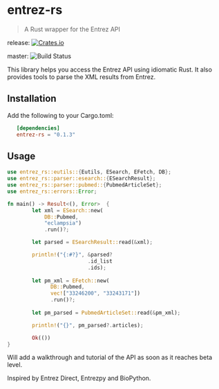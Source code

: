 # entrez-rs

> A Rust wrapper for the Entrez API 

release: [![Crates.io][ci]][cl] 

[ci]: https://img.shields.io/crates/v/entrez-rs.svg
[cl]: https://crates.io/crates/entrez-rs/

master: ![Build Status](https://travis-ci.org/Zenleaf/entrez-rs.svg?branch=master)

This library helps you access the Entrez API using idiomatic Rust.
It also provides tools to parse the XML results from Entrez.

## Installation

Add the following to your Cargo.toml:
```toml
   [dependencies]
   entrez-rs = "0.1.3"
```

## Usage
```rust
use entrez_rs::eutils::{Eutils, ESearch, EFetch, DB};
use entrez_rs::parser::esearch::{ESearchResult};
use entrez_rs::parser::pubmed::{PubmedArticleSet};
use entrez_rs::errors::Error;

fn main() -> Result<(), Error>  {
        let xml = ESearch::new(
            DB::Pubmed, 
            "eclampsia")
            .run()?;

        let parsed = ESearchResult::read(&xml);

        println!("{:#?}", &parsed?
                          .id_list
                          .ids);
        
        let pm_xml = EFetch::new(
              DB::Pubmed,
              vec!["33246200", "33243171"])
              .run()?;
        
        let pm_parsed = PubmedArticleSet::read(&pm_xml);

        println!("{}", pm_parsed?.articles);

        Ok(())
}


```
Will add a walkthrough and tutorial of the API as soon as it reaches beta level.

Inspired by Entrez Direct, Entrezpy and BioPython.
